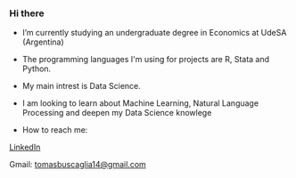 ### Hi there 

- I’m currently studying an undergraduate degree in Economics at UdeSA (Argentina)
- The programming languages I'm using for projects are R, Stata and Python.
- My main intrest is Data Science.
- I am looking to learn about Machine Learning, Natural Language Processing and deepen my Data Science knowlege 

- How to reach me: 

[LinkedIn](https://www.linkedin.com/in/tomasbuscaglia)

Gmail: tomasbuscaglia14@gmail.com


